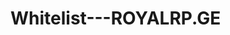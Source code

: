 # Whitelist---ROYALRP.GE

<picture>
  <source media="Whitelist" srcset="https://imgur.com/qhAQ2iR.png">
</picture>
